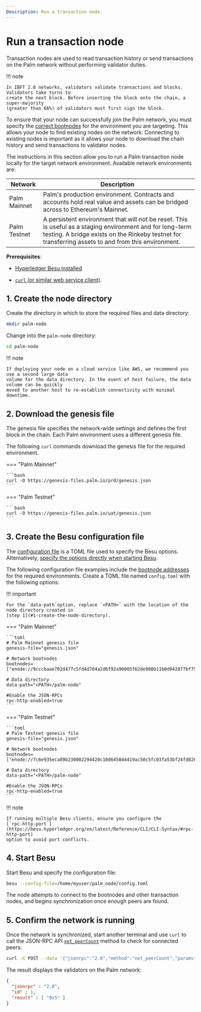 ```yaml
---
Description: Run a transaction node.
---
```


# Run a transaction node

Transaction nodes are used to read transaction history or send transactions on the Palm network
without performing validator duties.

!!! note

    In IBFT 2.0 networks, validators validate transactions and blocks. Validators take turns to
    create the next block. Before inserting the block onto the chain, a super-majority
    (greater than 66%) of validators must first sign the block.

To ensure that your node can successfully join the Palm network, you must specify the
[correct bootnodes] for the environment you are targeting. This allows your node to find
existing nodes on the network. Connecting to existing nodes is important as it allows your node
to download the chain history and send transactions to validator nodes.

The instructions in this section allow you to run a Palm transaction node locally for the target
network environment. Available network environments are:

| Network       | Description                                                         |
|---------------|---------------------------------------------------------------------|
| Palm Mainnet  | Palm's production environment. Contracts and accounts hold real value and assets can be bridged across to Ethereum's Mainnet. |
| Palm Testnet  | A persistent environment that will not be reset. This is useful as a staging environment and for long-term testing. A bridge exists on the Rinkeby testnet for transferring assets to and from this environment. |

**Prerequisites**:

* [Hyperledger Besu installed]

* [`curl` (or similar web service client)](https://curl.haxx.se/download.html).

## 1. Create the node directory

Create the directory in which to store the required files and data directory:

```bash
mkdir palm-node
```

Change into the `palm-node` directory:

```bash
cd palm-node
```

!!! note

    If deploying your node on a cloud service like AWS, we recommend you use a second large data
    volume for the data directory. In the event of host failure, the data volume can be quickly
    moved to another host to re-establish connectivity with minimal downtime.

## 2. Download the genesis file

The genesis file specifies the network-wide settings and defines the first block in the chain. Each
Palm environment uses a different genesis file.

The following `curl` commands download the genesis file for the required environment.

=== "Palm Mainnet"

    ```bash
    curl -O https://genesis-files.palm.io/prd/genesis.json
    ```

=== "Palm Testnet"

    ```bash
    curl -O https://genesis-files.palm.io/uat/genesis.json
    ```

## 3. Create the Besu configuration file

The [configuration file] is a TOML file used to specify the Besu options. Alternatively,
[specify the options directly when starting Besu].

The following configuration file examples include the [bootnode addresses] for the required
environments. Create a TOML file named `config.toml` with the following options:

!!! important

    For the `data-path`option, replace `<PATH>` with the location of the node directory created in
    [step 1](#1-create-the-node-directory).

=== "Palm Mainnet"

    ```toml
    # Palm Mainnet genesis file
    genesis-file="genesis.json"

    # Network bootnodes
    bootnodes=["enode://9cccbaae702d477c5fd4d704a2d6f92a90005f62de980b11b0d042877bf759774cf7d68d358c59427622e87538bc46afa1195d6ac12cb153d6771461c1830d1b@54.243.108.56:30303","enode://d6518f4f318a172158cf73c3e615c4eb488efb14c20b4a2f13570bf01092573222cd6935599a80017512457fb7f229cf6562f9d038b5d0dc98db95074d4a98b3@18.235.247.31:30303"]

    # Data directory
    data-path="<PATH>/palm-node"

    #Enable the JSON-RPCs
    rpc-http-enabled=true
    ```

=== "Palm Testnet"

    ```toml
    # Palm Testnet genesis file
    genesis-file="genesis.json"

    # Network bootnodes
    bootnodes=["enode://7c6e935eca89b230002294420c10d645844419ac50c5fc03fa53bf24fd82600508f5a4d5b89f7690c7e8f9c5dc833605d60bb1dd35997669ab7f1fc274683803@54.162.14.76:30303","enode://2f5d0489e2bbbc495e3d38ae3df9cc0a47faf42818057d193f0f4863d44505277c3d1b9a863f7ad961830ef15a8f8b72ec52791f3cca5ef84284a29f82f2dd73@18.235.20.166:30303"]

    # Data directory
    data-path="<PATH>/palm-node"

    #Enable the JSON-RPCs
    rpc-http-enabled=true
    ```

!!! note

    If running multiple Besu clients, ensure you configure the
    [`rpc-http-port`](https://besu.hyperledger.org/en/latest/Reference/CLI/CLI-Syntax/#rpc-http-port)
    option to avoid port conflicts.

## 4. Start Besu

Start Besu and specify the configuration file:

```bash
besu --config-file=/home/myuser/palm_node/config.toml
```

The node attempts to connect to the bootnodes and other transaction nodes, and begins
synchronization once enough peers are found.

## 5. Confirm the network is running

Once the network is synchronized, start another terminal and use `curl` to call the JSON-RPC API
[`net_peerCount`](https://besu.hyperledger.org/en/latest/Reference/API-Methods/#net_peerCount)
method to check for connected peers:

```bash
curl -X POST --data '{"jsonrpc":"2.0","method":"net_peerCount","params":[], "id":1}' localhost:8545
```

The result displays the validators on the Palm network:

```json
{
  "jsonrpc" : "2.0",
  "id" : 1,
  "result" : [ "0x5" ]
}
```

[bootnode addresses]: https://besu.hyperledger.org/HowTo/Find-and-Connect/Bootnodes/
[Hyperledger Besu installed]: https://besu.hyperledger.org/HowTo/Get-Started/Installation-Options/Install-Binaries/
[specify the options directly when starting Besu]: https://besu.hyperledger.org/Reference/CLI/CLI-Syntax/
[configuration file]: https://besu.hyperledger.org/HowTo/Configure/Using-Configuration-File/
[correct bootnodes]: #3-create-the-besu-configuration-file
